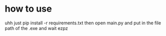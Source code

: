 # how to use
uhh just pip install -r requirements.txt then open main.py and put in the file path of the .exe and wait ezpz
